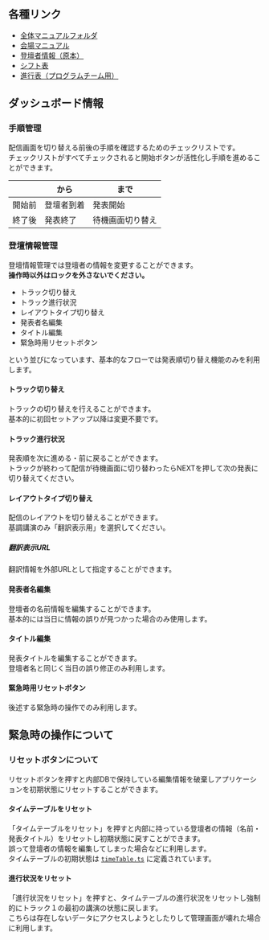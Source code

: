 ## 各種リンク

- [全体マニュアルフォルダ](https://drive.google.com/drive/folders/1z91iWMkB44npjnKKvF7TKPbcmF8wPGc8)
- [会場マニュアル](https://docs.google.com/document/d/1Vkv7YJpZ7gvSAG4ib5yjzIWiH_JjmPpTfQg2FL3Djzc)
- [登壇者情報（原本）](https://docs.google.com/spreadsheets/d/1fdsbazdNw3ixYGiGR9_OEBTdQEggwkt6fcjoBPP30gE)
- [シフト表](https://docs.google.com/spreadsheets/d/1-leY6vDyt8rTR_kwmZKm1hBD0qbhPRK2WR20kbTAF14)
- [進行表（プログラムチーム用）](https://docs.google.com/spreadsheets/d/1fx-2B5j-6GMuLlM4b2lCZQDJ2o14sPBZOFfG0P-xePo/edit)

## ダッシュボード情報

### 手順管理

配信画面を切り替える前後の手順を確認するためのチェックリストです。  
チェックリストがすべてチェックされると開始ボタンが活性化し手順を進めることができます。

|        | から       | まで             |
| ------ | ---------- | ---------------- |
| 開始前 | 登壇者到着 | 発表開始         |
| 終了後 | 発表終了   | 待機画面切り替え |

### 登壇情報管理

登壇情報管理では登壇者の情報を変更することができます。  
**操作時以外はロックを外さないでください。**

- トラック切り替え
- トラック進行状況
- レイアウトタイプ切り替え
- 発表者名編集
- タイトル編集
- 緊急時用リセットボタン

という並びになっています、基本的なフローでは発表順切り替え機能のみを利用します。

#### トラック切り替え

トラックの切り替えを行えることができます。  
基本的に初回セットアップ以降は変更不要です。

#### トラック進行状況

発表順を次に進める・前に戻ることができます。  
トラックが終わって配信が待機画面に切り替わったらNEXTを押して次の発表に切り替えてください。

#### レイアウトタイプ切り替え

配信のレイアウトを切り替えることができます。  
基調講演のみ「翻訳表示用」を選択してください。

##### 翻訳表示URL

翻訳情報を外部URLとして指定することができます。

#### 発表者名編集

登壇者の名前情報を編集することができます。  
基本的には当日に情報の誤りが見つかった場合のみ使用します。

#### タイトル編集

発表タイトルを編集することができます。  
登壇者名と同じく当日の誤り修正のみ利用します。

#### 緊急時用リセットボタン

後述する緊急時の操作でのみ利用します。

## 緊急時の操作について

### リセットボタンについて

リセットボタンを押すと内部DBで保持している編集情報を破棄しアプリケーションを初期状態にリセットすることができます。

#### タイムテーブルをリセット

「タイムテーブルをリセット」を押すと内部に持っている登壇者の情報（名前・発表タイトル）をリセットし初期状態に戻すことができます。  
誤って登壇者の情報を編集してしまった場合などに利用します。  
タイムテーブルの初期状態は [`timeTable.ts`](https://github.com/tskaigi/tskaigi-layout/blob/main/src/browser/dashboard/data/timeTable.ts) に定義されています。

#### 進行状況をリセット

「進行状況をリセット」を押すと、タイムテーブルの進行状況をリセットし強制的にトラック１の最初の講演の状態に戻します。  
こちらは存在しないデータにアクセスしようとしたりして管理画面が壊れた場合に利用します。
